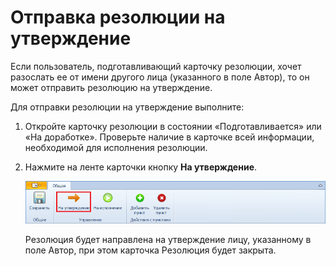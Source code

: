# Отправка резолюции на утверждение

Если пользователь, подготавливающий карточку резолюции, хочет разослать ее от имени другого лица (указанного в поле Автор), то он может отправить резолюцию на утверждение.

Для отправки резолюции на утверждение выполните:

1. Откройте карточку резолюции в состоянии «Подготавливается» или «На доработке». Проверьте наличие в карточке всей информации, необходимой для исполнения резолюции.

2. Нажмите на ленте карточки кнопку **На утверждение**.

   ![Отправка резолюции на утверждение](img/Resolution_for_Approval.png "Отправка резолюции на утверждение")

   Резолюция будет направлена на утверждение лицу, указанному в поле Автор, при этом карточка Резолюция будет закрыта.